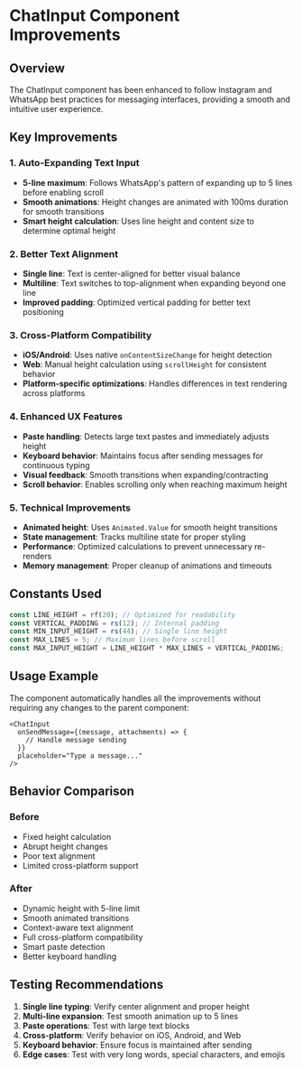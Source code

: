 # ChatInput Component Improvements

## Overview

The ChatInput component has been enhanced to follow Instagram and WhatsApp best practices for messaging interfaces, providing a smooth and intuitive user experience.

## Key Improvements

### 1. Auto-Expanding Text Input

- **5-line maximum**: Follows WhatsApp's pattern of expanding up to 5 lines before enabling scroll
- **Smooth animations**: Height changes are animated with 100ms duration for smooth transitions
- **Smart height calculation**: Uses line height and content size to determine optimal height

### 2. Better Text Alignment

- **Single line**: Text is center-aligned for better visual balance
- **Multiline**: Text switches to top-alignment when expanding beyond one line
- **Improved padding**: Optimized vertical padding for better text positioning

### 3. Cross-Platform Compatibility

- **iOS/Android**: Uses native `onContentSizeChange` for height detection
- **Web**: Manual height calculation using `scrollHeight` for consistent behavior
- **Platform-specific optimizations**: Handles differences in text rendering across platforms

### 4. Enhanced UX Features

- **Paste handling**: Detects large text pastes and immediately adjusts height
- **Keyboard behavior**: Maintains focus after sending messages for continuous typing
- **Visual feedback**: Smooth transitions when expanding/contracting
- **Scroll behavior**: Enables scrolling only when reaching maximum height

### 5. Technical Improvements

- **Animated height**: Uses `Animated.Value` for smooth height transitions
- **State management**: Tracks multiline state for proper styling
- **Performance**: Optimized calculations to prevent unnecessary re-renders
- **Memory management**: Proper cleanup of animations and timeouts

## Constants Used

```typescript
const LINE_HEIGHT = rf(20); // Optimized for readability
const VERTICAL_PADDING = rs(12); // Internal padding
const MIN_INPUT_HEIGHT = rs(44); // Single line height
const MAX_LINES = 5; // Maximum lines before scroll
const MAX_INPUT_HEIGHT = LINE_HEIGHT * MAX_LINES + VERTICAL_PADDING;
```

## Usage Example

The component automatically handles all the improvements without requiring any changes to the parent component:

```tsx
<ChatInput
  onSendMessage={(message, attachments) => {
    // Handle message sending
  }}
  placeholder="Type a message..."
/>
```

## Behavior Comparison

### Before

- Fixed height calculation
- Abrupt height changes
- Poor text alignment
- Limited cross-platform support

### After

- Dynamic height with 5-line limit
- Smooth animated transitions
- Context-aware text alignment
- Full cross-platform compatibility
- Smart paste detection
- Better keyboard handling

## Testing Recommendations

1. **Single line typing**: Verify center alignment and proper height
2. **Multi-line expansion**: Test smooth animation up to 5 lines
3. **Paste operations**: Test with large text blocks
4. **Cross-platform**: Verify behavior on iOS, Android, and Web
5. **Keyboard behavior**: Ensure focus is maintained after sending
6. **Edge cases**: Test with very long words, special characters, and emojis
